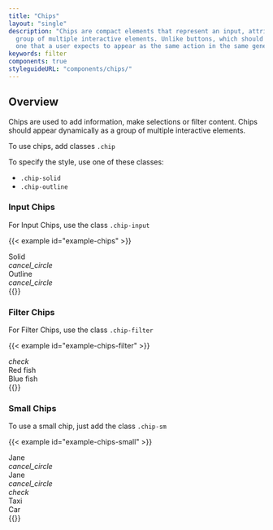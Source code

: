 ```yaml
---
title: "Chips"
layout: "single"
description: "Chips are compact elements that represent an input, attribute, or action. Chips should appear dynamically as a
  group of multiple interactive elements. Unlike buttons, which should be a consistent and familiar call to action,
  one that a user expects to appear as the same action in the same general area."
keywords: filter
components: true
styleguideURL: "components/chips/"
---
```


## Overview

Chips are used to add information, make selections or filter content. Chips should appear dynamically as a group of multiple interactive elements.

To use chips, add classes `.chip`

To specify the style, use one of these classes:

- `.chip-solid`
- `.chip-outline`

### Input Chips

For Input Chips, use the class `.chip-input`

<link rel="stylesheet" href="https://cdn.jsdelivr.net/npm/@trimble-oss/modus-icons@1/dist/modus-solid/fonts/modus-icons.css">

{{< example id="example-chips" >}}
<div class="chip chip-solid chip-input">
  <div class="chip-thumbnail">
    <img src="/img/headshot.png" alt="">
  </div>
  <div class="chip-text">Solid</div>
  <div class="chip-delete-right">
    <i class="modus-icons notranslate" aria-hidden="true">cancel_circle</i>
  </div>
</div>

<div class="chip chip-outline chip-input">
  <div class="chip-thumbnail">
    <img src="/img/headshot.png" alt="">
  </div>
  <div class="chip-text">Outline</div>
  <div class="chip-delete-right">
    <i class="modus-icons notranslate" aria-hidden="true">cancel_circle</i>
  </div>
</div>
{{</ example >}}

### Filter Chips

For Filter Chips, use the class `.chip-filter`

{{< example id="example-chips-filter" >}}
<div class="chip chip-solid chip-filter">
  <div class="chip-icon-left"><i class="modus-icons notranslate" aria-hidden="true">check</i></div>
  <div class="chip-text">Red fish</div>
</div>

<div class="chip chip-outline chip-filter">
  <div class="chip-text">Blue fish</div>
</div>
{{</ example >}}

### Small Chips

To use a small chip, just add the class `.chip-sm`

{{< example id="example-chips-small" >}}
<div class="chip chip-sm chip-solid chip-input">
  <div class="chip-thumbnail">
    <img src="/img/headshot.png" alt="">
  </div>
  <div class="chip-text">Jane</div>
  <div class="chip-delete-right"><i class="modus-icons notranslate" aria-hidden="true">cancel_circle</i></div>
</div>

<div class="chip chip-sm chip-outline chip-input">
  <div class="chip-thumbnail">
    <img src="/img/headshot.png" alt="">
  </div>
  <div class="chip-text">Jane</div>
  <div class="chip-delete-right"><i class="modus-icons notranslate" aria-hidden="true">cancel_circle</i></div>
</div>

<div class="chip chip-sm chip-solid chip-filter active">
  <div class="chip-icon-left"><i class="modus-icons notranslate" aria-hidden="true">check</i></div>
  <div class="chip-text">Taxi</div>
</div>

<div class="chip chip-sm chip-outline chip-filter">
  <div class="chip-text">Car</div>
</div>
{{</ example >}}
